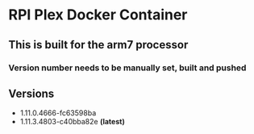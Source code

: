 # RPI Plex Docker Container

## This is built for the arm7 processor

### Version number needs to be manually set, built and pushed

## Versions

* 1.11.0.4666-fc63598ba
* 1.11.3.4803-c40bba82e **(latest)**
